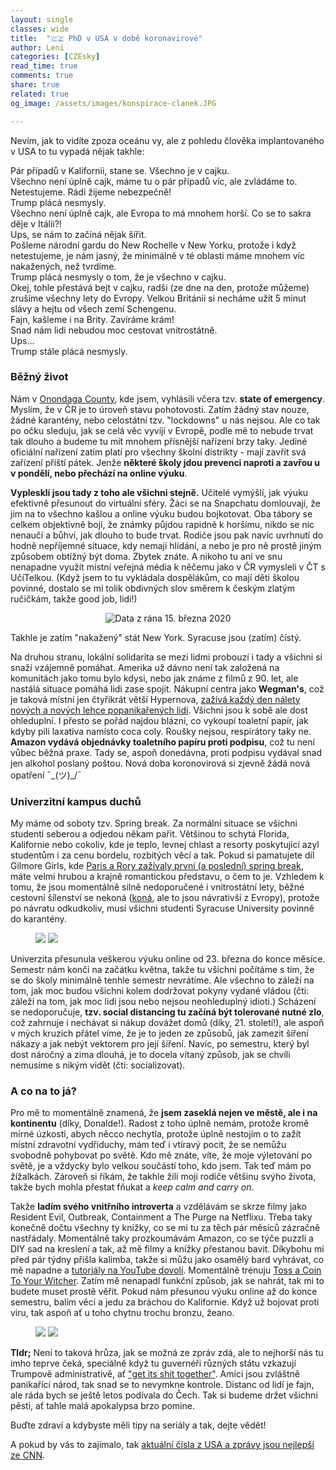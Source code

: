 ```yaml
---
layout: single
classes: wide
title:  "🇨🇿 PhD v USA v době koronavirové"
author: Leni
categories: [CZEsky]
read_time: true
comments: true
share: true
related: true
og_image: /assets/images/konspirace-clanek.JPG

---
```


Nevím, jak to vidíte zpoza oceánu vy, ale z pohledu člověka implantovaného v USA to tu vypadá nějak takhle:

Pár případů v Kalifornii, stane se. Všechno je v cajku.<br>
Všechno není úplně cajk, máme tu o pár případů víc, ale zvládáme to. <br>
Netestujeme. Rádi žijeme nebezpečně!<br>
Trump plácá nesmysly.<br>
Všechno není úplně cajk, ale Evropa to má mnohem horší. Co se to sakra děje v Itálii?!<br>
Ups, se nám to začíná nějak šířit.<br>
Pošleme národní gardu do New Rochelle v New Yorku, protože i když netestujeme, je nám jasný, že minimálně v té oblasti máme mnohem víc nakažených, než tvrdíme.<br>
Trump plácá nesmysly o tom, že je všechno v cajku.<br>
Okej, tohle přestává bejt v cajku, radši (ze dne na den, protože můžeme) zrušíme všechny lety do Evropy. Velkou Británii si necháme užít 5 minut slávy a hejtu od všech zemí Schengenu.<br>
Fajn, kašleme i na Brity. Zavíráme krám!<br>
Snad nám lidi nebudou moc cestovat vnitrostátně.<br>
Ups... <br>
Trump stále plácá nesmysly.

### Běžný život
Nám v <a href="https://en.wikipedia.org/wiki/Onondaga_County,_New_York">Onondaga County</a>, kde jsem, vyhlásili včera tzv. <b>state of emergency</b>. Myslím, že v ČR je to úroveň stavu pohotovosti. Zatím žádný stav nouze, žádné karantény, nebo celostátní tzv. "lockdowns" u nás nejsou. Ale co tak po očku sleduju, jak se celá věc vyvíjí v Evropě, podle mě to nebude trvat tak dlouho a budeme tu mít mnohem přísnější nařízení brzy taky. Jediné oficiální nařízení zatím platí pro všechny školní distrikty - mají zavřít svá zařízení příští pátek. Jenže **některé školy jdou prevenci naproti a zavřou u  v pondělí, nebo přechází na online výuku**.

**Vyplesklí jsou tady z toho ale všichni stejně.** Učitelé vymýšlí, jak výuku efektivně přesunout do virtuální sféry. Žáci se na Snapchatu domlouvají, že jim na to všechno kašlou a online výuku budou bojkotovat. Oba tábory se celkem objektivně bojí, že známky půjdou rapidně k horšímu, nikdo se nic nenaučí a bůhví, jak dlouho to bude trvat. Rodiče jsou pak navíc uvrhnutí do hodně nepříjemné situace, kdy nemají hlídání, a nebo je pro ně prostě jiným způsobem obtížný být doma. Zbytek znáte. A nikoho tu ani ve snu nenapadne využít místní veřejná média k něčemu jako v ČR vymysleli v ČT s UčíTelkou. (Když jsem to tu vykládala dospělákům, co mají děti školou povinné, dostalo se mi tolik obdivných slov směrem k českým zlatým ručičkám, takže good job, lidi!) 

<p align="center">
    <img src="/assets/images/stat-new-york-coronavirus.png" alt="Data z rána 15. března 2020">
</p>
Takhle je zatím "nakažený" stát New York. Syracuse jsou (zatím) čístý.

Na druhou stranu, lokální solidarita se mezi lidmi probouzí i tady a všichni si snaží vzájemně pomáhat. Amerika už dávno není tak založená na komunitách jako tomu bylo kdysi, nebo jak známe z filmů z 90. let, ale nastálá situace pomáhá lidi zase spojit. Nákupní centra jako **Wegman's**, což je taková místní jen čtyřikrát větší Hypernova, <a href="https://www.syracuse.com/coronavirus/2020/03/hundreds-line-up-at-cny-wegmans-find-shelves-empty-amid-coronavirus-panic.html">zažívá každý den nálety nových a nových lehce popanikařených lidí</a>. Všichni jsou k sobě ale dost ohleduplní. I přesto se pořád najdou blázni, co vykoupí toaletní papír, jak kdyby pili laxativa namísto coca coly. Roušky nejsou, respirátory taky ne. **Amazon vydává objednávky toaletního papíru proti podpisu**, což tu není vůbec běžná praxe. Tady se, aspoň donedávna, proti podpisu vydával snad jen alkohol poslaný poštou. Nová doba koronovirová si zjevně žádá nová opatření ¯\_(ツ)_/¯

### Univerzitní kampus duchů

My máme od soboty tzv. Spring break. Za normální situace se všichni studenti seberou a odjedou někam pařit. Většinou to schytá Florida, Kalifornie nebo cokoliv, kde je teplo, levnej chlast a resorty poskytující azyl studentům i za cenu bordelu, rozbitých věcí a tak. Pokud si pamatujete díl Gilmore Girls, kde <a href="https://www.bustle.com/articles/150681-13-things-gilmore-girls-and-paris-taught-us-about-spring-break">Paris a Rory zažívaly první (a poslední) spring break</a>, máte velmi hrubou a krajně romantickou představu, o čem to je. Vzhledem k tomu, že jsou momentálně silně nedoporučené i vnitrostátní lety, běžné cestovní šílenství se nekoná (<a href="https://www.youtube.com/watch?v=D7WrExsyAD4">koná</a>, ale to jsou návrativší z Evropy), protože po návratu odkudkoliv, musí všichni studenti Syracuse University povinně do karantény.

<figure class="half">
    <a href="/assets/images/myti-rukou.JPG"><img src="/assets/images/myti-rukou.JPG"></a>
    <a href="/assets/images/tipy-od-univerzity.JPG"><img src="/assets/images/tipy-od-univerzity.JPG"></a>
</figure>

Univerzita přesunula veškerou výuku online od 23. března do konce měsíce. Semestr nám končí na začátku května, takže tu všichni počítáme s tím, že se do školy minimálně tenhle semestr nevrátíme. Ale všechno to záleží na tom, jak moc budou všichni kolem dodržovat pokyny vydané vládou (čti: záleží na tom, jak moc lidi jsou nebo nejsou neohleduplný idioti.) Scházení se nedoporučuje, **tzv. social distancing tu začíná být tolerované nutné zlo**, což zahrnuje i nechávat si nákup dovážet domů (díky, 21. století!), ale aspoň v mých kruzích přátel víme, že je to jeden ze způsobů, jak zamezit šíření nákazy a jak nebýt vektorem pro její šíření. Navíc, po semestru, který byl dost náročný a zima dlouhá, je to docela vítaný způsob, jak se chvíli nemusíme s nikým vidět (čti: socializovat).

### A co na to já?

Pro mě to momentálně znamená, že **jsem zaseklá nejen ve městě, ale i na kontinentu** (díky, Donalde!). Radost z toho úplně nemám, protože kromě mírné úzkosti, abych něcco nechytla, protože úplně nestojím o to zažít místní zdravotní vydřiduchy, mám teď i vtíravý pocit, že se nemůžu svobodně pohybovat po světě. Kdo mě znáte, víte, že moje výletování po světě, je a vždycky bylo velkou součástí toho, kdo jsem. Tak teď mám po žížalkách. Zároveň si říkám, že takhle žili moji rodiče většinu svýho života, takže bych mohla přestat fňukat a *keep calm and carry on*. 

Takže **ladím svého vnitřního introverta** a vzdělávám se skrze filmy jako Resident Evil, Outbreak, Containment a The Purge na Netflixu. Třeba taky konečně dočtu všechny ty knížky, co se mi tu za těch pár měsíců zázračně nastřádaly. Momentálně taky prozkoumávám Amazon, co se týče puzzlí a DIY sad na kreslení a tak, až mě filmy a knížky přestanou bavit. Díkybohu mi před pár týdny přišla kalimba, takže si můžu jako osamělý bard vyhrávat, co mě napadne a <a href="https://www.youtube.com/results?search_query=kalimba+tutorial">tutoriály na YouTube dovolí</a>. Momentálně trénuju <a href="https://www.youtube.com/watch?v=8gjzlCsZ7tE">Toss a Coin To Your Witcher</a>. Zatím mě nenapadl funkční způsob, jak se nahrát, tak mi to budete muset prostě věřit. Pokud nám přesunou výuku online až do konce semestru, balím věci a jedu za bráchou do Kalifornie. Když už bojovat proti viru, tak aspoň ať u toho chytnu trochu bronzu, žeano.

<figure class="half">
    <a href="/assets/images/kalimba.JPG"><img src="/assets/images/kalimba.JPG"></a>
    <a href="/assets/images/zasoby.JPG"><img src="/assets/images/zasoby.JPG"></a>
</figure>

**Tldr;** Není to taková hrůza, jak se možná ze zpráv zdá, ale to nejhorší nás tu imho teprve čeká, speciálně když tu guvernéři různých státu vzkazují Trumpově administrativě, ať <a href="https://www.theguardian.com/world/2020/mar/15/coronavirus-governor-pritzker-trump-shit-together-airports-chicago-ohare">"get its shit together"</a>. Amíci jsou zvláštně panikařící národ, tak snad se to nevymkne kontrole. Distanc od lidí je fajn, ale ráda bych se ještě letos podívala do Čech. Tak si budeme držet všichni pěsti, ať tahle malá apokalypsa brzo pomine.

Buďte zdraví a kdybyste měli tipy na seriály a tak, dejte vědět!

A pokud by vás to zajímalo, tak <a href="https://www.cnn.com/2020/03/03/health/us-coronavirus-cases-state-by-state/index.html">aktuální čísla z USA a zprávy jsou nejlepší ze CNN</a>.


